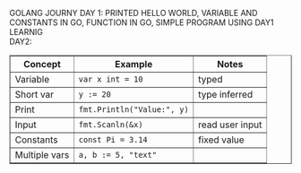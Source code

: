 GOLANG JOURNY
DAY 1:
         PRINTED HELLO WORLD,
         VARIABLE AND CONSTANTS IN GO,
         FUNCTION IN GO,
         SIMPLE PROGRAM USING DAY1 LEARNIG
         </BR>
 DAY2:
<table border="1">
  <thead>
    <tr>
      <th>Concept</th>
      <th>Example</th>
      <th>Notes</th>
    </tr>
  </thead>
  <tbody>
    <tr>
      <td>Variable</td>
      <td><code>var x int = 10</code></td>
      <td>typed</td>
    </tr>
    <tr>
      <td>Short var</td>
      <td><code>y := 20</code></td>
      <td>type inferred</td>
    </tr>
    <tr>
      <td>Print</td>
      <td><code>fmt.Println("Value:", y)</code></td>
      <td></td>
    </tr>
    <tr>
      <td>Input</td>
      <td><code>fmt.Scanln(&x)</code></td>
      <td>read user input</td>
    </tr>
    <tr>
      <td>Constants</td>
      <td><code>const Pi = 3.14</code></td>
      <td>fixed value</td>
    </tr>
    <tr>
      <td>Multiple vars</td>
      <td><code>a, b := 5, "text"</code></td>
      <td></td>
    </tr>
  </tbody>
</table>

         
 
